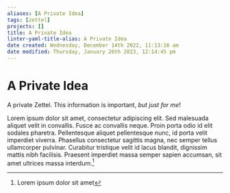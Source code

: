 ```yaml
---
aliases: [A Private Idea]
tags: [zettel]
projects: []
title: A Private Idea
linter-yaml-title-alias: A Private Idea
date created: Wednesday, December 14th 2022, 11:13:16 am
date modified: Thursday, January 26th 2023, 12:14:45 pm
---
```


# A Private Idea

A private Zettel. This information is important, *but just for me*!

Lorem ipsum dolor sit amet, consectetur adipiscing elit. Sed malesuada aliquet velit in convallis. Fusce ac convallis neque. Proin porta odio id elit sodales pharetra. Pellentesque aliquet pellentesque nunc, id porta velit imperdiet viverra. Phasellus consectetur sagittis magna, nec semper tellus ullamcorper pulvinar. Curabitur tristique velit id lacus blandit, dignissim mattis nibh facilisis. Praesent imperdiet massa semper sapien accumsan, sit amet ultrices massa interdum.[^1]

[^1]: Lorem ipsum dolor sit amet
